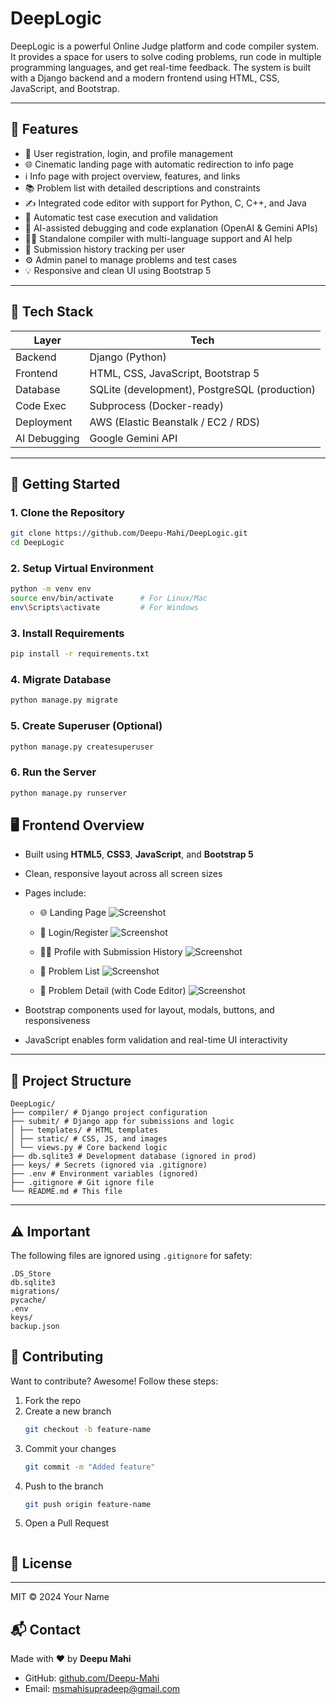 # DeepLogic

DeepLogic is a powerful Online Judge platform and code compiler system. It provides a space for users to solve coding problems, run code in multiple programming languages, and get real-time feedback. The system is built with a Django backend and a modern frontend using HTML, CSS, JavaScript, and Bootstrap.

---

## 🌟 Features

- 🔐 User registration, login, and profile management  
- 🌐 Cinematic landing page with automatic redirection to info page  
- ℹ️ Info page with project overview, features, and links  
- 📚 Problem list with detailed descriptions and constraints  
- ✍️ Integrated code editor with support for Python, C, C++, and Java  
- 🧪 Automatic test case execution and validation  
- 🤖 AI-assisted debugging and code explanation (OpenAI & Gemini APIs)  
- 🧑‍💻 Standalone compiler with multi-language support and AI help  
- 📜 Submission history tracking per user  
- ⚙️ Admin panel to manage problems and test cases  
- 💡 Responsive and clean UI using Bootstrap 5  

---

## 🧰 Tech Stack

| Layer        | Tech                                  |
|--------------|---------------------------------------|
| Backend      | Django (Python)                       |
| Frontend     | HTML, CSS, JavaScript, Bootstrap 5    |
| Database     | SQLite (development), PostgreSQL (production) |
| Code Exec    | Subprocess (Docker-ready)             |
| Deployment   | AWS (Elastic Beanstalk / EC2 / RDS)   |
| AI Debugging | Google Gemini API        |


---

## 🚀 Getting Started

### 1. Clone the Repository

```bash
git clone https://github.com/Deepu-Mahi/DeepLogic.git
cd DeepLogic

```
### 2. Setup Virtual Environment

```bash
python -m venv env
source env/bin/activate      # For Linux/Mac
env\Scripts\activate         # For Windows

```
### 3. Install Requirements

```bash
pip install -r requirements.txt

```
### 4. Migrate Database

```bash
python manage.py migrate
```
### 5. Create Superuser (Optional)
```bash
python manage.py createsuperuser
```
### 6. Run the Server
```bash
python manage.py runserver
```
## 🖥️ Frontend Overview

- Built using **HTML5**, **CSS3**, **JavaScript**, and **Bootstrap 5**
- Clean, responsive layout across all screen sizes
- Pages include:
  - 🌐 Landing Page
![Screenshot](accounts/Landingpage.png)

  - 🔐 Login/Register
![Screenshot](accounts/Login.png)

  - 🧑‍💻 Profile with Submission History
![Screenshot](accounts/Profille.png)

  - 📃 Problem List
![Screenshot](accounts/ProblemsList.png)

  - 📘 Problem Detail (with Code Editor)
![Screenshot](accounts/ProblemDetail.png)

- Bootstrap components used for layout, modals, buttons, and responsiveness
- JavaScript enables form validation and real-time UI interactivity

---

## 📁 Project Structure

```
DeepLogic/
├── compiler/ # Django project configuration
├── submit/ # Django app for submissions and logic
│ ├── templates/ # HTML templates
│ ├── static/ # CSS, JS, and images
│ └── views.py # Core backend logic
├── db.sqlite3 # Development database (ignored in prod)
├── keys/ # Secrets (ignored via .gitignore)
├── .env # Environment variables (ignored)
├── .gitignore # Git ignore file
└── README.md # This file
```
---

## ⚠️ Important

The following files are ignored using `.gitignore` for safety:

```
.DS_Store
db.sqlite3
migrations/
pycache/
.env
keys/
backup.json
```
## 🤝 Contributing

Want to contribute? Awesome! Follow these steps:

1. Fork the repo
2. Create a new branch  
   ```bash
   git checkout -b feature-name
3. Commit your changes
   ```bash
   git commit -m "Added feature"
4. Push to the branch
   ```bash
   git push origin feature-name
5. Open a Pull Request
   ```
## 📄 License
---
MIT © 2024 Your Name

## 📬 Contact

Made with ❤️ by **Deepu Mahi**

- GitHub: [github.com/Deepu-Mahi](https://github.com/Deepu-Mahi)
- Email: msmahisupradeep@gmail.com
